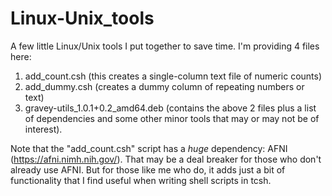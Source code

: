 # Linux-Unix_tools
A few little Linux/Unix tools I put together to save time.
I'm providing 4 files here:
1) add_count.csh (this creates a single-column text file of numeric counts)
2) add_dummy.csh (creates a dummy column of repeating numbers or text)
3) gravey-utils_1.0.1+0.2_amd64.deb (contains the above 2 files plus a list of dependencies and some other minor tools that may or may not be of interest).

Note that the "add_count.csh" script has a *huge* dependency: AFNI (https://afni.nimh.nih.gov/).
That may be a deal breaker for those who don't already use AFNI.
But for those like me who do, it adds just a bit of functionality that I find useful
when writing shell scripts in tcsh.

